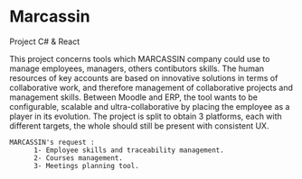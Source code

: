 # Marcassin
Project C# & React

This project concerns tools which MARCASSIN company could use to manage employees, managers, others contibutors skills.
The human resources of key accounts are based on innovative solutions in terms of collaborative work, and therefore management of collaborative projects and management skills.
Between Moodle and ERP, the tool wants to be configurable, scalable and ultra-collaborative by placing the employee as a player in its evolution.
The project is split to obtain 3 platforms, each with different targets, the whole should still be present with consistent UX.

~~~  
MARCASSIN's request :
      1- Employee skills and traceability management.
      2- Courses management.
      3- Meetings planning tool.
~~~	
